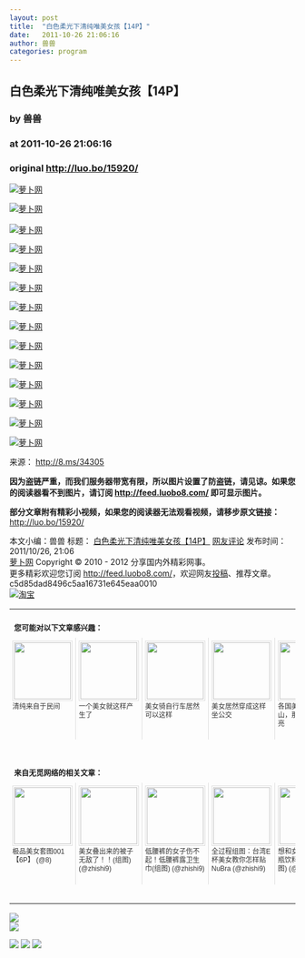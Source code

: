 ```yaml
---
layout: post
title:  "白色柔光下清纯唯美女孩【14P】"
date:   2011-10-26 21:06:16
author: 兽兽
categories: program
---
```


## 白色柔光下清纯唯美女孩【14P】
### by 兽兽
### at 2011-10-26 21:06:16
### original <http://luo.bo/15920/>

<p><a title="萝卜网" href="http://dulei.si/files/2011/10/26/db85e2590b6109813dafa101ceb2faeb.9.jpg"><img title="萝卜网" src="http://dulei.si/files/2011/10/26/db85e2590b6109813dafa101ceb2faeb.9.jpg" alt="萝卜网" border="0"></a></p><p><a title="萝卜网" href="http://ki.ki.ki/files/2011/10/26/85d8ce590ad8981ca2c8286f79f59954.1.jpg"><img title="萝卜网" src="http://ki.ki.ki/files/2011/10/26/85d8ce590ad8981ca2c8286f79f59954.1.jpg" alt="萝卜网" border="0"></a><br> <span></span><br> <a title="萝卜网" href="http://ki.ki.ki/files/2011/10/26/b73dfe25b4b8714c029b37a6ad3006fa.2.jpg"><img title="萝卜网" src="http://ki.ki.ki/files/2011/10/26/b73dfe25b4b8714c029b37a6ad3006fa.2.jpg" alt="萝卜网" border="0"></a></p><p><a title="萝卜网" href="http://ki.ki.ki/files/2011/10/26/a02ffd91ece5e7efeb46db8f10a74059.6.jpg"><img title="萝卜网" src="http://ki.ki.ki/files/2011/10/26/a02ffd91ece5e7efeb46db8f10a74059.6.jpg" alt="萝卜网" border="0"></a></p><p><a title="萝卜网" href="http://ki.ki.ki/files/2011/10/26/38af86134b65d0f10fe33d30dd76442e.3.jpg"><img title="萝卜网" src="http://ki.ki.ki/files/2011/10/26/38af86134b65d0f10fe33d30dd76442e.3.jpg" alt="萝卜网" border="0"></a></p><p><a title="萝卜网" href="http://ki.ki.ki/files/2011/10/26/ccb0989662211f61edae2e26d58ea92f.13.jpg"><img title="萝卜网" src="http://ki.ki.ki/files/2011/10/26/ccb0989662211f61edae2e26d58ea92f.13.jpg" alt="萝卜网" border="0"></a></p><p><a title="萝卜网" href="http://ki.ki.ki/files/2011/10/26/2d6cc4b2d139a53512fb8cbb3086ae2e.11.jpg"><img title="萝卜网" src="http://ki.ki.ki/files/2011/10/26/2d6cc4b2d139a53512fb8cbb3086ae2e.11.jpg" alt="萝卜网" border="0"></a></p><p><a title="萝卜网" href="http://ki.ki.ki/files/2011/10/26/4c56ff4ce4aaf9573aa5dff913df997a.10.jpg"><img title="萝卜网" src="http://ki.ki.ki/files/2011/10/26/4c56ff4ce4aaf9573aa5dff913df997a.10.jpg" alt="萝卜网" border="0"></a></p><p><a title="萝卜网" href="http://ki.ki.ki/files/2011/10/26/8d3bba7425e7c98c50f52ca1b52d3735.4.jpg"><img title="萝卜网" src="http://ki.ki.ki/files/2011/10/26/8d3bba7425e7c98c50f52ca1b52d3735.4.jpg" alt="萝卜网" border="0"></a></p><p><a title="萝卜网" href="http://ki.ki.ki/files/2011/10/26/185c29dc24325934ee377cfda20e414c.14.jpg"><img title="萝卜网" src="http://ki.ki.ki/files/2011/10/26/185c29dc24325934ee377cfda20e414c.14.jpg" alt="萝卜网" border="0"></a></p><p><a title="萝卜网" href="http://ki.ki.ki/files/2011/10/26/2421fcb1263b9530df88f7f002e78ea5.5.jpg"><img title="萝卜网" src="http://ki.ki.ki/files/2011/10/26/2421fcb1263b9530df88f7f002e78ea5.5.jpg" alt="萝卜网" border="0"></a></p><p><a title="萝卜网" href="http://ki.ki.ki/files/2011/10/26/8d317bdcf4aafcfc22149d77babee96d.8.jpg"><img title="萝卜网" src="http://ki.ki.ki/files/2011/10/26/8d317bdcf4aafcfc22149d77babee96d.8.jpg" alt="萝卜网" border="0"></a></p><p><a title="萝卜网" href="http://ki.ki.ki/files/2011/10/26/df6d2338b2b8fce1ec2f6dda0a630eb0.7.jpg"><img title="萝卜网" src="http://ki.ki.ki/files/2011/10/26/df6d2338b2b8fce1ec2f6dda0a630eb0.7.jpg" alt="萝卜网" border="0"></a></p><p><a title="萝卜网" href="http://ki.ki.ki/files/2011/10/26/8ebda540cbcc4d7336496819a46a1b68.12.jpg"><img title="萝卜网" src="http://ki.ki.ki/files/2011/10/26/8ebda540cbcc4d7336496819a46a1b68.12.jpg" alt="萝卜网" border="0"></a></p><p>来源： <a href="http://8.ms/34305" rel="nofollow">http://8.ms/34305</a></p><p><strong>因为盗链严重，而我们服务器带宽有限，所以图片设置了防盗链，请见谅。如果您的阅读器看不到图片，请订阅 <a href="http://feed.luobo8.com/">http://feed.luobo8.com/</a> 即可显示图片。</strong></p><p><strong>部分文章附有精彩小视频，如果您的阅读器无法观看视频，请移步原文链接：</strong> <a href="http://luo.bo/15920/" title="白色柔光下清纯唯美女孩【14P】">http://luo.bo/15920/</a></p> 本文小编：兽兽 标题： <a href="http://luo.bo/15920/" title="白色柔光下清纯唯美女孩【14P】">白色柔光下清纯唯美女孩【14P】</a> <a href="http://luo.bo/15920/#comments" title="to the comments">网友评论</a> 发布时间：2011/10/26, 21:06 <br> <a href="http://luo.bo/" title="萝卜网 - 人人都是艺术家">萝卜网</a> Copyright © 2010 - 2012 分享国内外精彩网事。<br> 更多精彩欢迎您订阅 <a href="http://feed.luobo8.com/">http://feed.luobo8.com/</a>，欢迎网友<a href="http://luo.bo/delivery/">投稿</a>、推荐文章。<br> c5d85dad8496c5aa16731e645eaa0010<br><a href="http://8.nf/1100" title="淘宝"><img src="http://dulei.si/files/2011/08/25/69cb3ea317a32c4e6143e665fdb20b14.300-250.jpg" alt="淘宝" border="0"></a><br><table cellspacing="0" cellpadding="3" border="0" style="clear:both"><tr><td colspan="5"><b><font size="-1" style="display:block!important;padding:20px 0 5px!important">您可能对以下文章感兴趣：</font></b></td></tr><tr><td width="106" valign="top" style="padding:5px!important;margin:0!important"> <a title="清纯来自于民间" style="text-decoration:none!important" href="http://app.wumii.com/ext/redirect.htm?url=http%3A%2F%2Fluo.bo%2F10628%2F&amp;from=http%3A%2F%2Fluo.bo%2F15920%2F"> <img style="margin:0!important;padding:2px!important;border:1px solid #dddddd!important;width:100px!important;height:100px!important" src="http://static.wumii.com/site_images/2011/07/05/16224002.jpg" width="100px" height="100px"><br> <font size="-1" color="#333333" style="display:block!important;line-height:15px!important;width:106px!important;font:12px/15px arial!important;height:60px!important;margin:3px 0 0 0!important;padding:0!important;overflow:hidden!important">清纯来自于民间</font> </a></td><td width="106" valign="top" style="padding:5px!important;margin:0!important;border-left:1px solid #dddddd!important"> <a title="一个美女就这样产生了" style="text-decoration:none!important" href="http://app.wumii.com/ext/redirect.htm?url=http%3A%2F%2Fluo.bo%2F5436%2F&amp;from=http%3A%2F%2Fluo.bo%2F15920%2F"> <img style="margin:0!important;padding:2px!important;border:1px solid #dddddd!important;width:100px!important;height:100px!important" src="http://static.wumii.com/site_images/2011/03/06/3147124.jpg" width="100px" height="100px"><br> <font size="-1" color="#333333" style="display:block!important;line-height:15px!important;width:106px!important;font:12px/15px arial!important;height:60px!important;margin:3px 0 0 0!important;padding:0!important;overflow:hidden!important">一个美女就这样产生了</font> </a></td><td width="106" valign="top" style="padding:5px!important;margin:0!important;border-left:1px solid #dddddd!important"> <a title="美女骑自行车居然可以这样" style="text-decoration:none!important" href="http://app.wumii.com/ext/redirect.htm?url=http%3A%2F%2Fluo.bo%2F5957%2F&amp;from=http%3A%2F%2Fluo.bo%2F15920%2F"> <img style="margin:0!important;padding:2px!important;border:1px solid #dddddd!important;width:100px!important;height:100px!important" src="http://static.wumii.com/site_images/2011/03/19/3820775.jpg" width="100px" height="100px"><br> <font size="-1" color="#333333" style="display:block!important;line-height:15px!important;width:106px!important;font:12px/15px arial!important;height:60px!important;margin:3px 0 0 0!important;padding:0!important;overflow:hidden!important">美女骑自行车居然可以这样</font> </a></td><td width="106" valign="top" style="padding:5px!important;margin:0!important;border-left:1px solid #dddddd!important"> <a title="美女居然穿成这样坐公交" style="text-decoration:none!important" href="http://app.wumii.com/ext/redirect.htm?url=http%3A%2F%2Fluo.bo%2F3411%2F&amp;from=http%3A%2F%2Fluo.bo%2F15920%2F"> <img style="margin:0!important;padding:2px!important;border:1px solid #dddddd!important;width:100px!important;height:100px!important" src="http://static.wumii.com/site_images/2011/01/28/2452497.jpg" width="100px" height="100px"><br> <font size="-1" color="#333333" style="display:block!important;line-height:15px!important;width:106px!important;font:12px/15px arial!important;height:60px!important;margin:3px 0 0 0!important;padding:0!important;overflow:hidden!important">美女居然穿成这样坐公交</font> </a></td><td width="106" valign="top" style="padding:5px!important;margin:0!important;border-left:1px solid #dddddd!important"> <a title="各国美女惊艳天门山，那个国家最漂亮" style="text-decoration:none!important" href="http://app.wumii.com/ext/redirect.htm?url=http%3A%2F%2Fluo.bo%2F2872%2F&amp;from=http%3A%2F%2Fluo.bo%2F15920%2F"> <img style="margin:0!important;padding:2px!important;border:1px solid #dddddd!important;width:100px!important;height:100px!important" src="http://static.wumii.com/site_images/2011/02/25/2930614.jpg" width="100px" height="100px"><br> <font size="-1" color="#333333" style="display:block!important;line-height:15px!important;width:106px!important;font:12px/15px arial!important;height:60px!important;margin:3px 0 0 0!important;padding:0!important;overflow:hidden!important">各国美女惊艳天门山，那个国家最漂亮</font> </a></td></tr> <td><br><tr><td colspan="5"><b><font size="-1" style="display:block!important;padding:20px 0 5px!important">来自无觅网络的相关文章：</font></b></td></tr><tr><td width="106" valign="top" style="padding:5px!important;margin:0!important"> <a title="极品美女套图001【6P】" style="text-decoration:none!important" href="http://app.wumii.com/ext/redirect.htm?url=http%3A%2F%2F8.ms%2F34303-1&amp;from=http%3A%2F%2Fluo.bo%2F15920%2F"> <img style="margin:0!important;padding:2px!important;border:1px solid #dddddd!important;width:100px!important;height:100px!important" src="http://static.wumii.com/site_images/2011/10/26/9856481.jpg" width="100px" height="100px"><br> <font size="-1" color="#333333" style="display:block!important;line-height:15px!important;width:106px!important;font:12px/15px arial!important;height:60px!important;margin:3px 0 0 0!important;padding:0!important;overflow:hidden!important">极品美女套图001【6P】 (@8)</font> </a></td><td width="106" valign="top" style="padding:5px!important;margin:0!important;border-left:1px solid #dddddd!important"> <a title="美女叠出来的被子 无敌了！！(组图)" style="text-decoration:none!important" href="http://app.wumii.com/ext/redirect.htm?url=http%3A%2F%2Fzhishi9.com%2Fbaoxiaowangwen%2F20110816%2F13134832581629.html&amp;from=http%3A%2F%2Fluo.bo%2F15920%2F"> <img style="margin:0!important;padding:2px!important;border:1px solid #dddddd!important;width:100px!important;height:100px!important" src="http://static.wumii.com/site_images/2011/08/16/23091077.jpg" width="100px" height="100px"><br> <font size="-1" color="#333333" style="display:block!important;line-height:15px!important;width:106px!important;font:12px/15px arial!important;height:60px!important;margin:3px 0 0 0!important;padding:0!important;overflow:hidden!important">美女叠出来的被子 无敌了！！(组图) (@zhishi9)</font> </a></td><td width="106" valign="top" style="padding:5px!important;margin:0!important;border-left:1px solid #dddddd!important"> <a title="低腰裤的女子伤不起！低腰裤露卫生巾(组图)" style="text-decoration:none!important" href="http://app.wumii.com/ext/redirect.htm?url=http%3A%2F%2Fzhishi9.com%2Fbaoxiaowangwen%2F20111016%2F13187260802196.html&amp;from=http%3A%2F%2Fluo.bo%2F15920%2F"> <img style="margin:0!important;padding:2px!important;border:1px solid #dddddd!important;width:100px!important;height:100px!important" src="http://static.wumii.com/site_images/2011/10/16/9259171.jpg" width="100px" height="100px"><br> <font size="-1" color="#333333" style="display:block!important;line-height:15px!important;width:106px!important;font:12px/15px arial!important;height:60px!important;margin:3px 0 0 0!important;padding:0!important;overflow:hidden!important">低腰裤的女子伤不起！低腰裤露卫生巾(组图) (@zhishi9)</font> </a></td><td width="106" valign="top" style="padding:5px!important;margin:0!important;border-left:1px solid #dddddd!important"> <a title="全过程组图：台湾E杯美女教你怎样贴NuBra" style="text-decoration:none!important" href="http://app.wumii.com/ext/redirect.htm?url=http%3A%2F%2Fzhishi9.com%2Fqiwenguaishi%2F20110812%2F13131432341586.html&amp;from=http%3A%2F%2Fluo.bo%2F15920%2F"> <img style="margin:0!important;padding:2px!important;border:1px solid #dddddd!important;width:100px!important;height:100px!important" src="http://static.wumii.com/site_images/2011/08/12/22403990.jpg" width="100px" height="100px"><br> <font size="-1" color="#333333" style="display:block!important;line-height:15px!important;width:106px!important;font:12px/15px arial!important;height:60px!important;margin:3px 0 0 0!important;padding:0!important;overflow:hidden!important">全过程组图：台湾E杯美女教你怎样贴NuBra (@zhishi9)</font> </a></td><td width="106" valign="top" style="padding:5px!important;margin:0!important;border-left:1px solid #dddddd!important"> <a title="想和女优亲嘴吗 买瓶饮料就能搞定(组图)" style="text-decoration:none!important" href="http://app.wumii.com/ext/redirect.htm?url=http%3A%2F%2Fzhishi9.com%2Fqiwenguaishi%2F20110814%2F13132915251603.html&amp;from=http%3A%2F%2Fluo.bo%2F15920%2F"> <img style="margin:0!important;padding:2px!important;border:1px solid #dddddd!important;width:100px!important;height:100px!important" src="http://static.wumii.com/site_images/2011/08/14/22737451.jpg" width="100px" height="100px"><br> <font size="-1" color="#333333" style="display:block!important;line-height:15px!important;width:106px!important;font:12px/15px arial!important;height:60px!important;margin:3px 0 0 0!important;padding:0!important;overflow:hidden!important">想和女优亲嘴吗 买瓶饮料就能搞定(组图) (@zhishi9)</font> </a></td></tr><tr><td colspan="5" align="right"> <a style="text-decoration:none!important" href="http://www.wumii.com/widget/relatedItems.htm" title="无觅相关文章插件"> <font size="-1" color="#bbbbbb" style="display:block!important;font-family:arial!important;padding:5px 0!important;font-size:12px!important;color:#bbb!important">无觅</font> </a></td></tr></td></table>
<p><a href="http://feedads.g.doubleclick.net/~a/BjL127WzMhw7Aq1CZjL9KcNjebA/0/da"><img src="http://feedads.g.doubleclick.net/~a/BjL127WzMhw7Aq1CZjL9KcNjebA/0/di" border="0" ismap></a><br>
<a href="http://feedads.g.doubleclick.net/~a/BjL127WzMhw7Aq1CZjL9KcNjebA/1/da"><img src="http://feedads.g.doubleclick.net/~a/BjL127WzMhw7Aq1CZjL9KcNjebA/1/di" border="0" ismap></a></p><div>
<a href="http://feeds.feedburner.com/~ff/tamd?a=BqWxu2TdF2g:-ee7NZiLUFc:yIl2AUoC8zA"><img src="http://feeds.feedburner.com/~ff/tamd?d=yIl2AUoC8zA" border="0"></a> <a href="http://feeds.feedburner.com/~ff/tamd?a=BqWxu2TdF2g:-ee7NZiLUFc:qj6IDK7rITs"><img src="http://feeds.feedburner.com/~ff/tamd?d=qj6IDK7rITs" border="0"></a> <a href="http://feeds.feedburner.com/~ff/tamd?a=BqWxu2TdF2g:-ee7NZiLUFc:-BTjWOF_DHI"><img src="http://feeds.feedburner.com/~ff/tamd?i=BqWxu2TdF2g:-ee7NZiLUFc:-BTjWOF_DHI" border="0"></a>
</div>